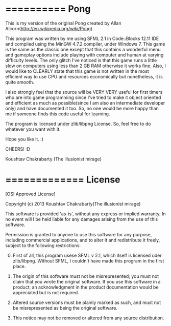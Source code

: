 ==========
   Pong
==========


This is my version of the original Pong created by Allan Alcorn(http://en.wikipedia.org/wiki/Pong).

This program was written by me using SFML 2.1 in Code::Blocks 12.11 IDE and compiled using the MinGW 4.7.2 compiler, under Windows 7. This game is the same as the classic one except that this contains a wonderful menu and gameplay options include playing with computer and human at varying difficulty levels. The only glitch I've noticed is that this game runs a little slow on computers using less than 2 GB RAM otherwise it works fine. Also, I would like to CLEARLY state that this game is not written in the most efficient way to use CPU and resources economically but nonetheless, it is quite smooth.

I also strongly feel that the source will be VERY VERY useful for first timers who are into game programming since I've tried to make it object oriented and efficient as much as possible(since I am also an intermediate developer only) and have documented it too. So, no one would be more happy than me if someone finds this code useful for learning.

The program is licensed under zlib/libpng License. So, feel free to do whatever you want with it.

Hope you like it. :)


CHEERS! :D

Koushtav Chakrabarty
(The illusionist mirage)

=============
   License
=============

[OSI Approved License]


Copyright (c) 2013 Koushtav Chakrabarty(The illusionist mirage)

This software is provided 'as-is', without any express or implied warranty. In no event will I be held liable for any damages arising from the use of this software.

Permission is granted to anyone to use this software for any purpose, including commercial applications, and to alter it and redistribute it freely, subject to the following restrictions:

0. First of all, this program usese SFML v 2.1, which itself is licensed uder zlib/libpng. Without SFML, I couldn't have made this program in the first place.

1. The origin of this software must not be misrepresented; you must not claim that you wrote the original software. If you use this software in a product, an acknowledgment in the product documentation would be appreciated but is not required.

2. Altered source versions must be plainly marked as such, and must not be misrepresented as being the original software.

3. This notice may not be removed or altered from any source distribution.

